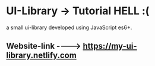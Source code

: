 # UI-Library  -> Tutorial HELL :(
a small ui-library developed using JavaScript es6+.

Website-link ----> https://my-ui-library.netlify.com
------------------------------------------------------------------------------------------------------------------------------

